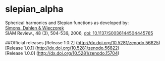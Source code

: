 # slepian_alpha
Spherical harmonics and Slepian functions as developed by:<br>
<a href="http://geoweb.princeton.edu/people/simons/Simons+2006-SIAM.html">Simons, Dahlen &amp; Wieczorek</a><br>
SIAM Review., 48 (3), 504-536, 2006, <a href="http://dx.doi.org/10.1137/S0036144504445765">doi: 10.1137/S0036144504445765</a><br>

##Official releases
[Release 1.0.2] (http://dx.doi.org/10.5281/zenodo.56825)<br>
[Release 1.0.1] (http://dx.doi.org/10.5281/zenodo.56822)<br>
[Release 1.0.0] (http://dx.doi.org/10.5281/zenodo.15704)<br>
